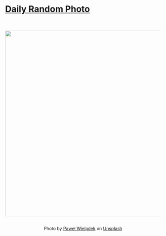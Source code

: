 # [Daily Random Photo](https://www.dailyrandomphoto.com/)

<div align="center">
  <br>
  <br>
  <a href="https://www.dailyrandomphoto.com/p/2022/2022-12-06/"><img src="https://images.unsplash.com/photo-1669745356031-230d593866b6?crop=entropy&cs=tinysrgb&fit=max&fm=jpg&ixid=Mnw3NzUwOHwwfDF8cmFuZG9tfHx8fHx8fHx8MTY3MDI4NjYxNA&ixlib=rb-4.0.3&q=80&w=1080" width="600px"></a>
  <br>
  <br>
  <p class="has-text-grey">Photo by <a href="https://unsplash.com/@pawelwieladek?utm_source=Daily%20Random%20Photo&amp;utm_medium=referral" target="_blank" rel="noopener noreferrer">Paweł Wielądek</a> on <a href="https://unsplash.com/photos/C9ishtb-1ZM?utm_source=Daily%20Random%20Photo&amp;utm_medium=referral" target="_blank" rel="noopener noreferrer">Unsplash</a></p>
</div>
